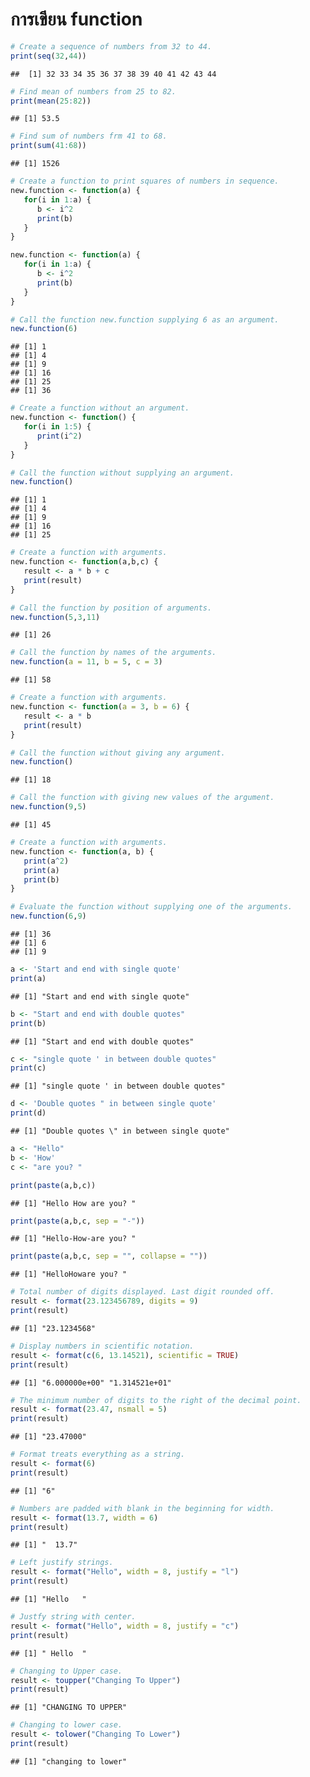 # การเขียน function

``` r
# Create a sequence of numbers from 32 to 44.
print(seq(32,44))
```

    ##  [1] 32 33 34 35 36 37 38 39 40 41 42 43 44

``` r
# Find mean of numbers from 25 to 82.
print(mean(25:82))
```

    ## [1] 53.5

``` r
# Find sum of numbers frm 41 to 68.
print(sum(41:68))
```

    ## [1] 1526

``` r
# Create a function to print squares of numbers in sequence.
new.function <- function(a) {
   for(i in 1:a) {
      b <- i^2
      print(b)
   }
}   
```

``` r
new.function <- function(a) {
   for(i in 1:a) {
      b <- i^2
      print(b)
   }
}

# Call the function new.function supplying 6 as an argument.
new.function(6)
```

    ## [1] 1
    ## [1] 4
    ## [1] 9
    ## [1] 16
    ## [1] 25
    ## [1] 36

``` r
# Create a function without an argument.
new.function <- function() {
   for(i in 1:5) {
      print(i^2)
   }
}   

# Call the function without supplying an argument.
new.function()
```

    ## [1] 1
    ## [1] 4
    ## [1] 9
    ## [1] 16
    ## [1] 25

``` r
# Create a function with arguments.
new.function <- function(a,b,c) {
   result <- a * b + c
   print(result)
}

# Call the function by position of arguments.
new.function(5,3,11)
```

    ## [1] 26

``` r
# Call the function by names of the arguments.
new.function(a = 11, b = 5, c = 3)
```

    ## [1] 58

``` r
# Create a function with arguments.
new.function <- function(a = 3, b = 6) {
   result <- a * b
   print(result)
}

# Call the function without giving any argument.
new.function()
```

    ## [1] 18

``` r
# Call the function with giving new values of the argument.
new.function(9,5)
```

    ## [1] 45

``` r
# Create a function with arguments.
new.function <- function(a, b) {
   print(a^2)
   print(a)
   print(b)
}

# Evaluate the function without supplying one of the arguments.
new.function(6,9)
```

    ## [1] 36
    ## [1] 6
    ## [1] 9

``` r
a <- 'Start and end with single quote'
print(a)
```

    ## [1] "Start and end with single quote"

``` r
b <- "Start and end with double quotes"
print(b)
```

    ## [1] "Start and end with double quotes"

``` r
c <- "single quote ' in between double quotes"
print(c)
```

    ## [1] "single quote ' in between double quotes"

``` r
d <- 'Double quotes " in between single quote'
print(d)
```

    ## [1] "Double quotes \" in between single quote"

``` r
a <- "Hello"
b <- 'How'
c <- "are you? "

print(paste(a,b,c))
```

    ## [1] "Hello How are you? "

``` r
print(paste(a,b,c, sep = "-"))
```

    ## [1] "Hello-How-are you? "

``` r
print(paste(a,b,c, sep = "", collapse = ""))
```

    ## [1] "HelloHoware you? "

``` r
# Total number of digits displayed. Last digit rounded off.
result <- format(23.123456789, digits = 9)
print(result)
```

    ## [1] "23.1234568"

``` r
# Display numbers in scientific notation.
result <- format(c(6, 13.14521), scientific = TRUE)
print(result)
```

    ## [1] "6.000000e+00" "1.314521e+01"

``` r
# The minimum number of digits to the right of the decimal point.
result <- format(23.47, nsmall = 5)
print(result)
```

    ## [1] "23.47000"

``` r
# Format treats everything as a string.
result <- format(6)
print(result)
```

    ## [1] "6"

``` r
# Numbers are padded with blank in the beginning for width.
result <- format(13.7, width = 6)
print(result)
```

    ## [1] "  13.7"

``` r
# Left justify strings.
result <- format("Hello", width = 8, justify = "l")
print(result)
```

    ## [1] "Hello   "

``` r
# Justfy string with center.
result <- format("Hello", width = 8, justify = "c")
print(result)
```

    ## [1] " Hello  "

``` r
# Changing to Upper case.
result <- toupper("Changing To Upper")
print(result)
```

    ## [1] "CHANGING TO UPPER"

``` r
# Changing to lower case.
result <- tolower("Changing To Lower")
print(result)
```

    ## [1] "changing to lower"
